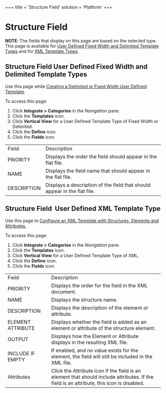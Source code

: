 +++
title = 'Structure Field'
solution = 'Platform'
+++

# Structure Field

**NOTE**: The fields that display on this page are based on the selected
type. This page is available for [User Defined Fixed Width and Delimited
Template
Types](#Structure_Field_User_Defined_Fixed_Width_and_Delimited_Template_Types)
and for [XML Template
Types](#Structure_Field_User_Defined_XML_Template_Type).

## <span id="Structure_Field_User_Defined_Fixed_Width_and_Delimited_Template_Types"></span>Structure Field User Defined Fixed Width and Delimited Template Types

<div class="use">

Use this page while [Creating a Delimited or Fixed Width User Defined
Template](../Use_Cases/CreateDelimFWUD.htm).

</div>

To access this page:

1.  Click <span style="font-weight: bold;">Integrate \>
    Categories</span> in the
    <span style="font-style: italic;">Navigation</span> pane.
2.  Click the <span style="font-weight: bold;">Templates</span> icon.
3.  Click <span style="font-weight: bold;">Vertical View</span> for a
    User Defined Template Type of Fixed Width or Delimited.
4.  Click the <span style="font-weight: bold;">Define</span> icon.
5.  Click the <span style="font-weight: bold;">Fields</span>
icon.

|             |                                                                          |
| ----------- | ------------------------------------------------------------------------ |
| Field       | Description                                                              |
| PRIORITY    | Displays the order the field should appear in the flat file.             |
| NAME        | Displays the field name that should appear in the flat file.             |
| DESCRIPTION | Displays a description of the field that should appear in the flat file. |

## <span id="Structure_Field_User_Defined_XML_Template_Type"></span>Structure Field  User Defined XML Template Type

<div class="use">

Use this page to [Configure an XML Template with Structures, Elements
and Attributes.](../Use_Cases/ConfigureXMTemplateStrctrEleAtt.htm)

</div>

To access this page:

1.  Click <span style="font-weight: bold;">Integrate \>
    Categories</span> in the
    <span style="font-style: italic;">Navigation</span> pane.
2.  Click the <span style="font-weight: bold;">Templates</span> icon.
3.  Click <span style="font-weight: bold;">Vertical View</span> for a
    User Defined Template Type of XML.
4.  Click the <span style="font-weight: bold;">Define</span> icon.
5.  Click the <span style="font-weight: bold;">Fields</span>
icon.

|                   |                                                                                                                                          |
| ----------------- | ---------------------------------------------------------------------------------------------------------------------------------------- |
| Field             | Description                                                                                                                              |
| PRIORITY          | Displays the order for the field in the XML document.                                                                                    |
| NAME              | Displays the structure name.                                                                                                             |
| DESCRIPTION       | Displays the description of the element or attribute.                                                                                    |
| ELEMENT ATTRIBUTE | Displays whether the field is added as an element or attribute of the structure element.                                                 |
| OUTPUT            | Displays how the Element or Attribute displays in the resulting XML file.                                                                |
| INCLUDE IF EMPTY  | If enabled, and no value exists for the element, the field will still be included in the XML file.                                       |
| Attributes        | Click the Attribute icon if the field is an element that should include attributes. If the field is an attribute, this icon is disabled. |
